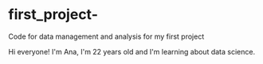 # first_project-
Code for data management and analysis for my first project

Hi everyone!
I'm Ana, I'm 22 years old and I'm learning about data science.
